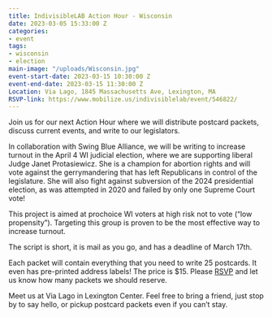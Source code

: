 ```yaml
---
title: IndivisibleLAB Action Hour - Wisconsin
date: 2023-03-05 15:33:00 Z
categories:
- event
tags:
- wisconsin
- election
main-image: "/uploads/Wisconsin.jpg"
event-start-date: 2023-03-15 10:30:00 Z
event-end-date: 2023-03-15 11:30:00 Z
Location: Via Lago, 1845 Massachusetts Ave, Lexington, MA
RSVP-link: https://www.mobilize.us/indivisiblelab/event/546822/
---
```


Join us for our next Action Hour where we will distribute postcard packets, discuss current events, and write to our legislators.

In collaboration with Swing Blue Alliance, we will be writing to increase turnout in the April 4 WI judicial election, where we are supporting liberal Judge Janet Protasiewicz. She is a champion for abortion rights and will vote against the gerrymandering that has left Republicans in control of the legislature. She will also fight against subversion of the 2024 presidential election, as was attempted in 2020 and failed by only one Supreme Court vote!

This project is aimed at prochoice WI voters at high risk not to vote (“low propensity”). Targeting this group is proven to be the most effective way to increase turnout.

The script is short, it is mail as you go, and has a deadline of March 17th.

Each packet will contain everything that you need to write 25 postcards. It even has pre-printed address labels! The price is $15.
Please [RSVP](https://mobilize.us/s/PleOWn) and let us know how many packets we should reserve.

Meet us at Via Lago in Lexington Center. Feel free to bring a friend, just stop by to say hello, or pickup postcard packets even if you can’t stay. 